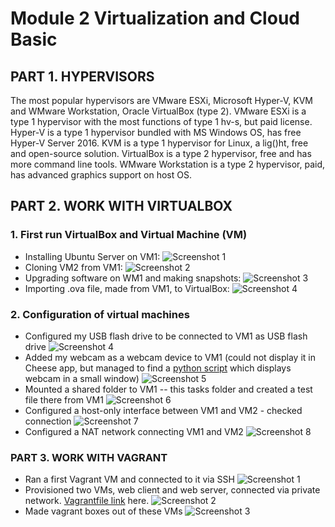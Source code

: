 # Module 2 Virtualization and Cloud Basic

## PART 1. HYPERVISORS

The most popular hypervisors are VMware ESXi, Microsoft Hyper-V, KVM and WMware Workstation, Oracle VirtualBox (type 2).
VMware ESXi is a type 1 hypervisor with the most functions of type 1 hv-s, but paid license.
Hyper-V is a type 1 hypervisor bundled with MS Windows OS, has free Hyper-V Server 2016.
KVM is a type 1 hypervisor for Linux, a lig()ht, free and open-source solution.
VirtualBox is a type 2 hypervisor, free and has more command line tools.
WMware Workstation is a type 2 hypervisor, paid, has advanced graphics support on host OS.

## PART 2. WORK WITH VIRTUALBOX

### 1. First run VirtualBox and Virtual Machine (VM)

* Installing Ubuntu Server on VM1:
![Screenshot 1](https://github.com/alex-kay/DevOps_online_Kharkiv_2020Q42021Q1/blob/52f7eac1741bfdbfe404307e0c2934c9149015d7/m2/task2.1/Screenshots/Screenshot%202020-12-12%20at%2019.20.25.jpg)
* Cloning VM2 from VM1:
![Screenshot 2](https://github.com/alex-kay/DevOps_online_Kharkiv_2020Q42021Q1/blob/52f7eac1741bfdbfe404307e0c2934c9149015d7/m2/task2.1/Screenshots/Screenshot%202020-12-12%20at%2019.49.54.jpg)
* Upgrading software on WM1 and making snapshots:
![Screenshot 3](https://github.com/alex-kay/DevOps_online_Kharkiv_2020Q42021Q1/blob/52f7eac1741bfdbfe404307e0c2934c9149015d7/m2/task2.1/Screenshots/Screenshot%202020-12-12%20at%2020.14.58.jpg)
* Importing .ova file, made from VM1, to VirtualBox:
![Screenshot 4](https://github.com/alex-kay/DevOps_online_Kharkiv_2020Q42021Q1/blob/52f7eac1741bfdbfe404307e0c2934c9149015d7/m2/task2.1/Screenshots/Screenshot%202020-12-12%20at%2020.52.31.jpg)

### 2. Configuration of virtual machines

* Configured my USB flash drive to be connected to VM1 as USB flash drive
![Screenshot 4](https://github.com/alex-kay/DevOps_online_Kharkiv_2020Q42021Q1/blob/52f7eac1741bfdbfe404307e0c2934c9149015d7/m2/task2.1/Screenshots/Screenshot%202020-12-17%20at%2014.35.38.jpg)
* Added my webcam as a webcam device to VM1 (could not display it in Cheese app, but managed to find a [python script](https://automaticaddison.com/real-time-object-tracking-using-opencv-and-a-webcam/) which displays webcam in a small window)
![Screenshot 5](https://github.com/alex-kay/DevOps_online_Kharkiv_2020Q42021Q1/blob/52f7eac1741bfdbfe404307e0c2934c9149015d7/m2/task2.1/Screenshots/Screenshot%202020-12-17%20at%2023.31.51.jpg)
* Mounted a shared folder to VM1 -- this tasks folder and created a test file there from VM1
![Screenshot 6](https://github.com/alex-kay/DevOps_online_Kharkiv_2020Q42021Q1/blob/52f7eac1741bfdbfe404307e0c2934c9149015d7/m2/task2.1/Screenshots/Screenshot%202020-12-18%20at%2001.39.57.jpg)
* Configured a host-only interface between VM1 and VM2 - checked connection
![Screenshot 7](https://github.com/alex-kay/DevOps_online_Kharkiv_2020Q42021Q1/blob/52f7eac1741bfdbfe404307e0c2934c9149015d7/m2/task2.1/Screenshots/Screenshot%202020-12-18%20at%2003.46.09.jpg)
* Configured a NAT network connecting VM1 and VM2
![Screenshot 8](https://github.com/alex-kay/DevOps_online_Kharkiv_2020Q42021Q1/blob/52f7eac1741bfdbfe404307e0c2934c9149015d7/m2/task2.1/Screenshots/Screenshot%202020-12-18%20at%2016.13.08.jpg)

### PART 3. WORK WITH VAGRANT

* Ran a first Vagrant VM and connected to it via SSH
![Screenshot 1](https://github.com/alex-kay/DevOps_online_Kharkiv_2020Q42021Q1/blob/52f7eac1741bfdbfe404307e0c2934c9149015d7/m2/task2.1/Screenshots/Screenshot%202020-12-18%20at%2016.31.04.jpg)
* Provisioned two VMs, web client and web server, connected via private network. [Vagrantfile link](https://github.com/alex-kay/DevOps_online_Kharkiv_2020Q42021Q1/blob/451225cae9202a711c90c4f3d0e1af6ddaecb76d/m2/task2.1/vagrant_test/Vagrantfile) here.
![Screenshot 2](https://github.com/alex-kay/DevOps_online_Kharkiv_2020Q42021Q1/blob/52f7eac1741bfdbfe404307e0c2934c9149015d7/m2/task2.1/Screenshots/Screenshot%202020-12-18%20at%2018.35.31.jpg)
* Made vagrant boxes out of these VMs
![Screenshot 3](https://github.com/alex-kay/DevOps_online_Kharkiv_2020Q42021Q1/blob/52f7eac1741bfdbfe404307e0c2934c9149015d7/m2/task2.1/Screenshots/Screenshot%202020-12-18%20at%2019.05.43.jpg)
